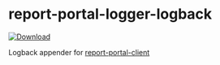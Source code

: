# report-portal-logger-logback
[ ![Download](https://api.bintray.com/packages/mbarvinskyi/qatools/report-portal-logger-logback/images/download.svg) ](https://bintray.com/mbarvinskyi/qatools/report-portal-logger-logback/_latestVersion)  

Logback appender for [report-portal-client](https://github.com/barik87/report-portal-client)
